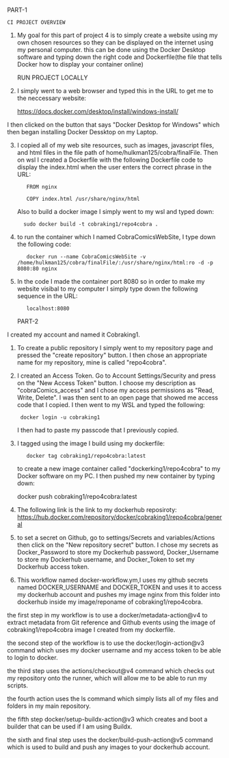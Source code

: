    PART-1
    
    CI PROJECT OVERVIEW

1. My goal for this part of project 4 is to simply create a website using my own chosen resources
so they can be displayed on the internet using my personal computer. this can be done using the Docker Desktop software and typing down the right 
code and Dockerfile(the file that tells Docker how to display your container online)
 
    RUN PROJECT LOCALLY

2. I simply went to a web browser and typed this in the URL to get me to the neccessary website:

    https://docs.docker.com/desktop/install/windows-install/

I then clicked on the button that says "Docker Desktop for Windows" 
which then began installing Docker Dessktop on my Laptop.

3. I copied all of my web site resources, such as images, javascript files, 
and html files in the file path of home/hulkman125/cobra/finalFile. Then on wsl I created a Dockerfile
with the following Dockerfile code to display the index.html when the user enters 
the correct phrase in the URL: 

          FROM nginx
      
          COPY index.html /usr/share/nginx/html

   Also to build a docker image I simply went to my wsl and typed down:
   
         sudo docker build -t cobraking1/repo4cobra .

5. to run the container which I named CobraComicsWebSite, I type down the following code:

          docker run --name CobraComicsWebSite -v /home/hulkman125/cobra/finalFile/:/usr/share/nginx/html:ro -d -p 8080:80 nginx

6. In the code I made the container port 8080 so in order to make my website visibal to my computer I 
simply type down the following sequence in the URL:

          localhost:8080



    PART-2

I created my account and named it Cobraking1.

1. To create a public repository I simply went to my repository page and pressed the "create repository" button. 
I then chose an appropriate name for my repository, mine is called "repo4cobra".

2. I created an Access Token. Go to Account Settings/Security and press on the "New Access Token" button.
    I choose my description as "cobraComics_access" and I chose my access permissions as "Read, Write, Delete". I was then sent to an open page that showed me access code that I copied. I then went to my WSL and typed the following:

        docker login -u cobraking1

    I then had to paste my passcode that I previously copied.



3. I tagged using the image I build using my dockerfile:
   
          docker tag cobraking1/repo4cobra:latest
          
   to create a new image container called "dockerking1/repo4cobra" to my Docker software on my PC.
   I then pushed my new container by typing down:
   

      docker push cobraking1/repo4cobra:latest

5. The following link is the link to my dockerhub reposiroty:
   https://hub.docker.com/repository/docker/cobraking1/repo4cobra/general

6. to set a secret on Github, go to settings/Secrets and variables/Actions then click on the "New repository secret" button.  I chose my secrets as Docker_Password to store my Dockerhub password, Docker_Username to store my Dockerhub username, and Docker_Token to set my Dockerhub access token.

7. This workflow named docker-workflow.ym,l uses my github secrets named DOCKER_USERNAME and DOCKER_TOKEN and uses it to access my dockerhub account and pushes my image nginx from this folder into dockerhub inside my image/reponame of cobraking1/repo4cobra.
   
the first step in my workflow is to use a docker/metadata-action@v4 to extract metadata from Git reference and Github events using the image of cobraking1/repo4cobra image I created from my dockerfile.

the second step of the workflow is to use the docker/login-action@v3 command which uses my docker username and my access token to be able to login to docker.

the third step uses the actions/checkout@v4 command which checks out my repository onto the runner, which will allow me to be able to run my scripts.

the fourth action uses the ls command which simply lists all of my files and folders in my main repository.

the fifth step docker/setup-buildx-action@v3 which creates and boot a builder that can be used if I am using Buildx. 

the sixth and final step uses the docker/build-push-action@v5 command which is used to build and push any images to your dockerhub account.



